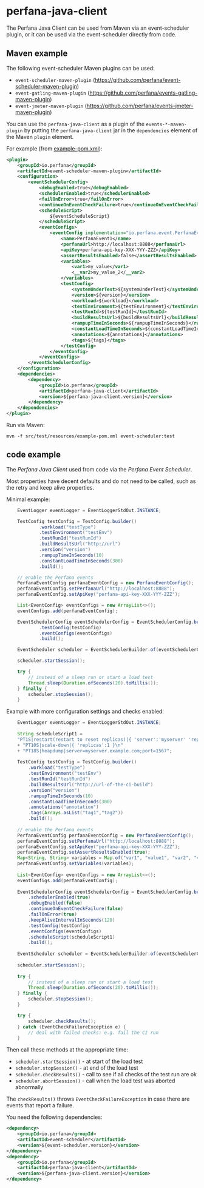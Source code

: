 # perfana-java-client

The Perfana Java Client can be used from Maven via an event-scheduler plugin, or it can be used
via the event-scheduler directly from code.

## Maven example

The following event-scheduler Maven plugins can be used:
* `event-scheduler-maven-plugin` (https://github.com/perfana/event-scheduler-maven-plugin)
* `event-gatling-maven-plugin` (https://github.com/perfana/events-gatling-maven-plugin)
* `event-jmeter-maven-plugin` (https://github.com/perfana/events-jmeter-maven-plugin)

You can use the `perfana-java-client` as a plugin of the `events-*-maven-plugin`
by putting the `perfana-java-client` jar in the `dependencies` element 
of the Maven `plugin` element.

For example (from [example-pom.xml](src/test/resources/example-pom.xml)):

```xml
<plugin>
    <groupId>io.perfana</groupId>
    <artifactId>event-scheduler-maven-plugin</artifactId>
    <configuration>
        <eventSchedulerConfig>
            <debugEnabled>true</debugEnabled>
            <schedulerEnabled>true</schedulerEnabled>
            <failOnError>true</failOnError>
            <continueOnEventCheckFailure>true</continueOnEventCheckFailure>
            <scheduleScript>
                ${eventScheduleScript}
            </scheduleScript>
            <eventConfigs>
                <eventConfig implementation="io.perfana.event.PerfanaEventConfig">
                    <name>PerfanaEvent1</name>
                    <perfanaUrl>http://localhost:8888</perfanaUrl>
                    <apiKey>perfana-api-key-XXX-YYY-ZZZ</apiKey>
                    <assertResultsEnabled>false</assertResultsEnabled>
                    <variables>
                        <var1>my_value</var1>
                        <__var2>my_value_2</__var2>
                    </variables>
                    <testConfig>
                        <systemUnderTest>${systemUnderTest}</systemUnderTest>
                        <version>${version}</version>
                        <workload>${workload}</workload>
                        <testEnvironment>${testEnvironment}</testEnvironment>
                        <testRunId>${testRunId}</testRunId>
                        <buildResultsUrl>${buildResultsUrl}</buildResultsUrl>
                        <rampupTimeInSeconds>${rampupTimeInSeconds}</rampupTimeInSeconds>
                        <constantLoadTimeInSeconds>${constantLoadTimeInSeconds}</constantLoadTimeInSeconds>
                        <annotations>${annotations}</annotations>
                        <tags>${tags}</tags>
                    </testConfig>
                </eventConfig>
            </eventConfigs>
        </eventSchedulerConfig>
    </configuration>
    <dependencies>
        <dependency>
            <groupId>io.perfana</groupId>
            <artifactId>perfana-java-client</artifactId>
            <version>${perfana-java-client.version}</version>
        </dependency>
    </dependencies>
</plugin>
```
Run via Maven:

    mvn -f src/test/resources/example-pom.xml event-scheduler:test

## code example 

The _Perfana Java Client_ used from code via the _Perfana Event Scheduler_.

Most properties have decent defaults and do not need to be
called, such as the retry and keep alive properties.

Minimal example:

```java
    EventLogger eventLogger = EventLoggerStdOut.INSTANCE;

    TestConfig testConfig = TestConfig.builder()
            .workload("testType")
            .testEnvironment("testEnv")
            .testRunId("testRunId")
            .buildResultsUrl("http://url")
            .version("version")
            .rampupTimeInSeconds(10)
            .constantLoadTimeInSeconds(300)
            .build();

    // enable the Perfana events
    PerfanaEventConfig perfanaEventConfig = new PerfanaEventConfig();
    perfanaEventConfig.setPerfanaUrl("http://localhost:8888");
    perfanaEventConfig.setApiKey("perfana-api-key-XXX-YYY-ZZZ");

    List<EventConfig> eventConfigs = new ArrayList<>();
    eventConfigs.add(perfanaEventConfig);

    EventSchedulerConfig eventSchedulerConfig = EventSchedulerConfig.builder()
            .testConfig(testConfig)
            .eventConfigs(eventConfigs)
            .build();

    EventScheduler scheduler = EventSchedulerBuilder.of(eventSchedulerConfig, eventLogger);

    scheduler.startSession();

    try {
        // instead of a sleep run or start a load test
        Thread.sleep(Duration.ofSeconds(20).toMillis());
    } finally {
        scheduler.stopSession();
    }
```

Example with more configuration settings and checks enabled:

```java
    EventLogger eventLogger = EventLoggerStdOut.INSTANCE;
    
    String scheduleScript1 =
    "PT1S|restart(restart to reset replicas)|{ 'server':'myserver' 'replicas':2, 'tags': [ 'first', 'second' ] }\n"
    + "PT10S|scale-down|{ 'replicas':1 }\n"
    + "PT18S|heapdump|server=myserver.example.com;port=1567";
    
    TestConfig testConfig = TestConfig.builder()
        .workload("testType")
        .testEnvironment("testEnv")
        .testRunId("testRunId")
        .buildResultsUrl("http://url-of-the-ci-build")
        .version("version")
        .rampupTimeInSeconds(10)
        .constantLoadTimeInSeconds(300)
        .annotations("annotation")
        .tags(Arrays.asList("tag1","tag2"))
        .build();
    
    // enable the Perfana events
    PerfanaEventConfig perfanaEventConfig = new PerfanaEventConfig();
    perfanaEventConfig.setPerfanaUrl("http://localhost:8888");
    perfanaEventConfig.setApiKey("perfana-api-key-XXX-YYY-ZZZ");
    perfanaEventConfig.setAssertResultsEnabled(true);
    Map<String, String> variables = Map.of("var1", "value1", "var2", "value2");
    perfanaEventConfig.setVariables(variables);
    
    List<EventConfig> eventConfigs = new ArrayList<>();
    eventConfigs.add(perfanaEventConfig);
    
    EventSchedulerConfig eventSchedulerConfig = EventSchedulerConfig.builder()
        .schedulerEnabled(true)
        .debugEnabled(false)
        .continueOnEventCheckFailure(false)
        .failOnError(true)
        .keepAliveIntervalInSeconds(120)
        .testConfig(testConfig)
        .eventConfigs(eventConfigs)
        .scheduleScript(scheduleScript1)
        .build();
    
    EventScheduler scheduler = EventSchedulerBuilder.of(eventSchedulerConfig, eventLogger);
    
    scheduler.startSession();
    
    try {
        // instead of a sleep run or start a load test
        Thread.sleep(Duration.ofSeconds(20).toMillis());
    } finally {
        scheduler.stopSession();
    }

    try {
        scheduler.checkResults();
    } catch (EventCheckFailureException e) {
        // deal with failed checks: e.g. fail the CI run
    }
```

Then call these methods at the appropriate time:

* `scheduler.startSession()` - at start of the load test 
* `scheduler.stopSession()` - at end of the load test
* `scheduler.checkResults()` - call to see if all checks of the test run are ok
* `scheduler.abortSession()` - call when the load test was aborted abnormally

The `checkResults()` throws `EventCheckFailureException` in case there are
events that report a failure.

You need the following dependencies:

```xml
<dependency>
    <groupId>io.perfana</groupId>
    <artifactId>event-scheduler</artifactId>
    <version>${event-scheduler.version}</version>
</dependency>
<dependency>
    <groupId>io.perfana</groupId>
    <artifactId>perfana-java-client</artifactId>
    <version>${perfana-java-client.version}</version>
</dependency>
```





